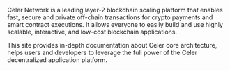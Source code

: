 Celer Network is a leading layer-2 blockchain scaling platform that enables fast, secure and private off-chain transactions for crypto payments and smart contract executions. It allows everyone to easily build and use highly scalable, interactive, and low-cost blockchain applications.

This site provides in-depth documentation about Celer core architecture, helps users and developers to leverage the full power of the Celer decentralized application platform.
